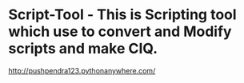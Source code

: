# Script-Tool - This is Scripting tool which use to convert and Modify scripts and make CIQ.

http://pushpendra123.pythonanywhere.com/

